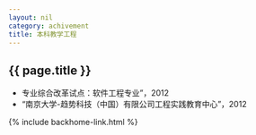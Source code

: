 ```yaml
---
layout: nil
category: achivement
title: 本科教学工程
---
```


## {{  page.title  }}

* 专业综合改革试点：软件工程专业”，2012
* “南京大学-趋势科技（中国）有限公司工程实践教育中心”，2012

{% include backhome-link.html %}